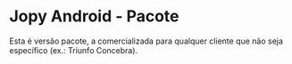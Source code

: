 # Jopy Android - Pacote
Esta é versão pacote, a comercializada para qualquer cliente que não seja específico (ex.: Triunfo Concebra).
